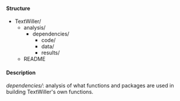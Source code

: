 #### Structure
 - TextWiller/
	 - analysis/
		 - dependencies/
			 - code/
			 - data/
			 - results/
	 - README
#### Description
*dependencies/*: analysis of what functions and packages are used in building TextWiller's own functions.
